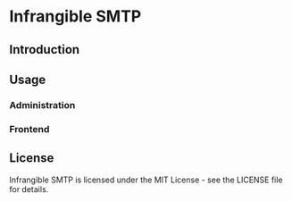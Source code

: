 # Infrangible SMTP

## Introduction

## Usage

### Administration

### Frontend

## License

Infrangible SMTP is licensed under the MIT License - see the LICENSE file for details.
